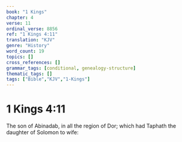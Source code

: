 ```yaml
---
book: "1 Kings"
chapter: 4
verse: 11
ordinal_verse: 8856
ref: "1 Kings 4:11"
translation: "KJV"
genre: "History"
word_count: 19
topics: []
cross_references: []
grammar_tags: [conditional, genealogy-structure]
thematic_tags: []
tags: ["Bible","KJV","1-Kings"]
---
```


# 1 Kings 4:11

The son of Abinadab, in all the region of Dor; which had Taphath the daughter of Solomon to wife:
